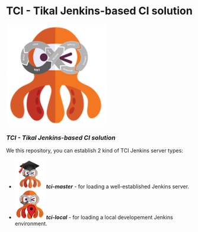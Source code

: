 # TCI - Tikal Jenkins-based CI solution

![tci](src/resources/images/tci.png)


### ***TCI - Tikal Jenkins-based CI solution***

We this repository, you can establish 2 kind of TCI Jenkins server types:
* <img src="./src/resources/images/tci-master.png" width="80" height="80"> ***tci-master*** - for loading a well-established Jenkins server.
* <img src="./src/resources/images/tci-local.png" width="80" height="80"> ***tci-local*** - for loading a local developement Jenkins environment.


